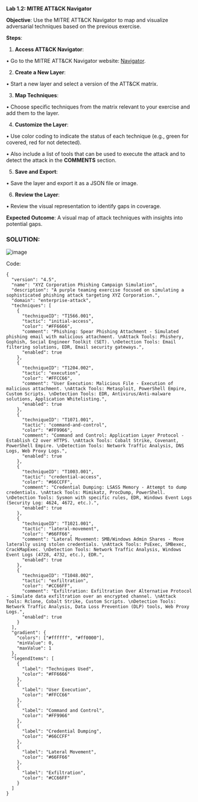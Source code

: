 **Lab 1.2: MITRE ATT&CK Navigator**

**Objective**: Use the MITRE ATT&CK Navigator to map and visualize adversarial techniques based on the previous exercise. 

**Steps**:

1.	**Access ATT&CK Navigator**:

•	Go to the MITRE ATT&CK Navigator website: [Navigator](https://mitre-attack.github.io/attack-navigator/).

2.	**Create a New Layer**:

•	Start a new layer and select a version of the ATT&CK matrix.

3.	**Map Techniques**:

•	Choose specific techniques from the matrix relevant to your exercise and add them to the layer.

4.	**Customize the Layer**:

•	Use color coding to indicate the status of each technique (e.g., green for covered, red for not detected). 

•	Also include a list of tools that can be used to execute the attack and to detect the attack in the **COMMENTS** section.

5.	**Save and Export**:

•	Save the layer and export it as a JSON file or image.

6.	**Review the Layer**:

•	Review the visual representation to identify gaps in coverage.

**Expected Outcome**: A visual map of attack techniques with insights into potential gaps.

### SOLUTION:

![image](https://github.com/user-attachments/assets/7e650464-7f80-4996-9e43-8c4c3062b6ef)


Code:
```
{
  "version": "4.5",
  "name": "XYZ Corporation Phishing Campaign Simulation",
  "description": "A purple teaming exercise focused on simulating a sophisticated phishing attack targeting XYZ Corporation.",
  "domain": "enterprise-attack",
  "techniques": [
    {
      "techniqueID": "T1566.001",
      "tactic": "initial-access",
      "color": "#FF6666",
      "comment": "Phishing: Spear Phishing Attachment - Simulated phishing email with malicious attachment. \nAttack Tools: Phishery, Gophish, Social Engineer Toolkit (SET). \nDetection Tools: Email filtering solutions, EDR, Email security gateways.",
      "enabled": true
    },
    {
      "techniqueID": "T1204.002",
      "tactic": "execution",
      "color": "#FFCC66",
      "comment": "User Execution: Malicious File - Execution of malicious attachment. \nAttack Tools: Metasploit, PowerShell Empire, Custom Scripts. \nDetection Tools: EDR, Antivirus/Anti-malware solutions, Application Whitelisting.",
      "enabled": true
    },
    {
      "techniqueID": "T1071.001",
      "tactic": "command-and-control",
      "color": "#FF9966",
      "comment": "Command and Control: Application Layer Protocol - Establish C2 over HTTPS. \nAttack Tools: Cobalt Strike, Covenant, PowerShell Empire. \nDetection Tools: Network Traffic Analysis, DNS Logs, Web Proxy Logs.",
      "enabled": true
    },
    {
      "techniqueID": "T1003.001",
      "tactic": "credential-access",
      "color": "#66CCFF",
      "comment": "Credential Dumping: LSASS Memory - Attempt to dump credentials. \nAttack Tools: Mimikatz, ProcDump, PowerShell. \nDetection Tools: Sysmon with specific rules, EDR, Windows Event Logs (Security Log: 4624, 4672, etc.).",
      "enabled": true
    },
    {
      "techniqueID": "T1021.001",
      "tactic": "lateral-movement",
      "color": "#66FF66",
      "comment": "Lateral Movement: SMB/Windows Admin Shares - Move laterally using stolen credentials. \nAttack Tools: PsExec, SMBexec, CrackMapExec. \nDetection Tools: Network Traffic Analysis, Windows Event Logs (4728, 4732, etc.), EDR.",
      "enabled": true
    },
    {
      "techniqueID": "T1048.002",
      "tactic": "exfiltration",
      "color": "#CC66FF",
      "comment": "Exfiltration: Exfiltration Over Alternative Protocol - Simulate data exfiltration over an encrypted channel. \nAttack Tools: Rclone, Cobalt Strike, Custom Scripts. \nDetection Tools: Network Traffic Analysis, Data Loss Prevention (DLP) tools, Web Proxy Logs.",
      "enabled": true
    }
  ],
  "gradient": {
    "colors": ["#ffffff", "#ff0000"],
    "minValue": 0,
    "maxValue": 1
  },
  "legendItems": [
    {
      "label": "Techniques Used",
      "color": "#FF6666"
    },
    {
      "label": "User Execution",
      "color": "#FFCC66"
    },
    {
      "label": "Command and Control",
      "color": "#FF9966"
    },
    {
      "label": "Credential Dumping",
      "color": "#66CCFF"
    },
    {
      "label": "Lateral Movement",
      "color": "#66FF66"
    },
    {
      "label": "Exfiltration",
      "color": "#CC66FF"
    }
  ]
}
```
